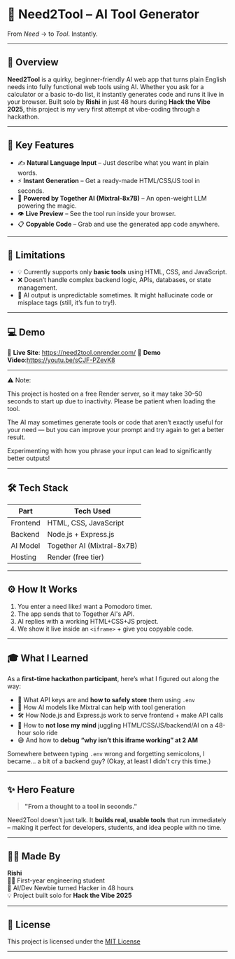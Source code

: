 # 🧠 Need2Tool – AI Tool Generator  
From *Need* → to *Tool*. Instantly.

---

## 🚀 Overview

**Need2Tool** is a quirky, beginner-friendly AI web app that turns plain English needs into fully functional web tools using AI. Whether you ask for a calculator or a basic to-do list, it instantly generates code and runs it live in your browser.
Built solo by **Rishi** in just 48 hours during **Hack the Vibe 2025**, this project is my very first attempt at vibe-coding through a hackathon.

---

## 🎯 Key Features

- ✍️ **Natural Language Input** – Just describe what you want in plain words.
- ⚡ **Instant Generation** – Get a ready-made HTML/CSS/JS tool in seconds.
- 🧠 **Powered by Together AI (Mixtral-8x7B)** – An open-weight LLM powering the magic.
- 👁 **Live Preview** – See the tool run inside your browser.
- 📋 **Copyable Code** – Grab and use the generated app code anywhere.

---

## 🧪 Limitations

- 💡 Currently supports only **basic tools** using HTML, CSS, and JavaScript.
- ❌ Doesn’t handle complex backend logic, APIs, databases, or state management.
- 🤖 AI output is unpredictable sometimes. It might hallucinate code or misplace tags (still, it’s fun to try!).

---

## 💻 Demo

🔗 **Live Site**: https://need2tool.onrender.com/ 
🎥 **Demo Video**:https://youtu.be/sCJF-PZevK8

---

⚠️ Note:

This project is hosted on a free Render server, so it may take 30–50 seconds to start up due to inactivity. Please be patient when loading the tool.

The AI may sometimes generate tools or code that aren’t exactly useful for your need — but you can improve your prompt and try again to get a better result.

Experimenting with how you phrase your input can lead to significantly better outputs!

---

## 🛠 Tech Stack

| Part        | Tech Used                |
|-------------|--------------------------|
| Frontend    | HTML, CSS, JavaScript    |
| Backend     | Node.js + Express.js     |
| AI Model    | Together AI (Mixtral-8x7B) |
| Hosting     | Render (free tier)       |

---

## ⚙️ How It Works

1. You enter a need like:I want a Pomodoro timer.
2. The app sends that to Together AI's API.
3. AI replies with a working HTML+CSS+JS project.
4. We show it live inside an `<iframe>` + give you copyable code.

---

## 🎓 What I Learned

As a **first-time hackathon participant**, here’s what I figured out along the way:

- 🔑 What API keys are and **how to safely store** them using `.env`
- 🧠 How AI models like Mixtral can help with tool generation
- 🛠 How Node.js and Express.js work to serve frontend + make API calls
- 🤯 How to **not lose my mind** juggling HTML/CSS/JS/backend/AI on a 48-hour solo ride
- 😅 And how to **debug “why isn’t this iframe working” at 2 AM**

Somewhere between typing `.env` wrong and forgetting semicolons, I became... a bit of a backend guy? (Okay, at least I didn't cry this time.)

---

## ✨ Hero Feature

> **"From a thought to a tool in seconds."**

Need2Tool doesn’t just talk. It **builds real, usable tools** that run immediately – making it perfect for developers, students, and idea people with no time.

---

## 👨‍💻 Made By

**Rishi**  
🧑‍🎓 First-year engineering student  
🧠 AI/Dev Newbie turned Hacker in 48 hours  
💡 Project built solo for **Hack the Vibe 2025**

---

## 📄 License

This project is licensed under the [MIT License](https://choosealicense.com/licenses/mit/)

---


